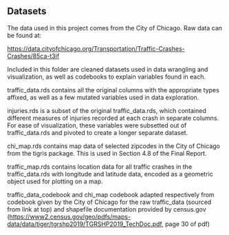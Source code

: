 ## Datasets

The data used in this project comes from the City of Chicago. Raw data can be found at:

https://data.cityofchicago.org/Transportation/Traffic-Crashes-Crashes/85ca-t3if

Included in this folder are cleaned datasets used in data wrangling and visualization, as well as codebooks to explain variables found in each.

traffic_data.rds contains all the original columns with the appropriate types affixed, as well as a few mutated variables used in data exploration.

injuries.rds is a subset of the original traffic_data.rds, which contained different measures of injuries recorded at each crash in separate columns. For ease of visualization, these variables were subsetted out of traffic_data.rds and pivoted to create a longer separate dataset.

chi_map.rds contains map data of selected zipcodes in the City of Chicago from the tigris package. This is used in Section 4.8 of the Final Report.

traffic_map.rds contains location data for all traffic crashes in the traffic_data.rds with longitude and latitude data, encoded as a geometric object used for plotting on a map.

traffic_data_codebook and chi_map codebook adapted respectively from codebook given by the City of Chicago for the raw traffic_data (sourced from link at top) and shapefile documentation provided by census.gov (https://www2.census.gov/geo/pdfs/maps-data/data/tiger/tgrshp2019/TGRSHP2019_TechDoc.pdf, page 30 of pdf)
